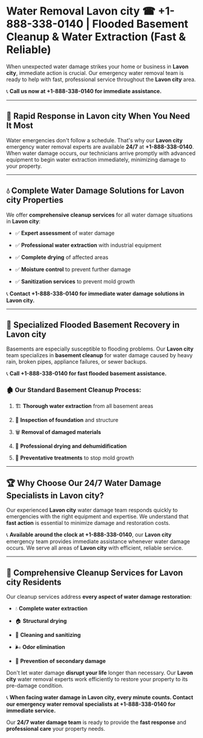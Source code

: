 # Water Removal Lavon city ☎ +1-888-338-0140 | Flooded Basement Cleanup & Water Extraction (Fast & Reliable)

When unexpected water damage strikes your home or business in **Lavon city**, immediate action is crucial. Our emergency water removal team is ready to help with fast, professional service throughout the **Lavon city** area. 

📞 **Call us now at +1-888-338-0140 for immediate assistance.**
---
## 🚀 Rapid Response in Lavon city When You Need It Most
Water emergencies don't follow a schedule. That's why our **Lavon city** emergency water removal experts are available **24/7** at **+1-888-338-0140**. When water damage occurs, our technicians arrive promptly with advanced equipment to begin water extraction immediately, minimizing damage to your property.
---
## 💧 Complete Water Damage Solutions for Lavon city Properties
We offer **comprehensive cleanup services** for all water damage situations in **Lavon city**:
- ✅ **Expert assessment** of water damage  
- ✅ **Professional water extraction** with industrial equipment  
- ✅ **Complete drying** of affected areas  
- ✅ **Moisture control** to prevent further damage  
- ✅ **Sanitization services** to prevent mold growth  
📞 **Contact +1-888-338-0140 for immediate water damage solutions in Lavon city.**
---
## 🌊 Specialized Flooded Basement Recovery in Lavon city
Basements are especially susceptible to flooding problems. Our **Lavon city** team specializes in **basement cleanup** for water damage caused by heavy rain, broken pipes, appliance failures, or sewer backups. 
📞 **Call +1-888-338-0140 for fast flooded basement assistance.**
### 🏚️ Our Standard Basement Cleanup Process:
1. 🏗️ **Thorough water extraction** from all basement areas  
2. 🔎 **Inspection of foundation** and structure  
3. 🗑️ **Removal of damaged materials**  
4. 💨 **Professional drying and dehumidification**  
5. 🚫 **Preventative treatments** to stop mold growth  
---
## 🏆 Why Choose Our 24/7 Water Damage Specialists in Lavon city?
Our experienced **Lavon city** water damage team responds quickly to emergencies with the right equipment and expertise. We understand that **fast action** is essential to minimize damage and restoration costs.
📞 **Available around the clock at +1-888-338-0140**, our **Lavon city** emergency team provides immediate assistance whenever water damage occurs. We serve all areas of **Lavon city** with efficient, reliable service.
---
## 🧹 Comprehensive Cleanup Services for Lavon city Residents
Our cleanup services address **every aspect of water damage restoration**:
- 💧 **Complete water extraction**  
- 🏠 **Structural drying**  
- 🧼 **Cleaning and sanitizing**  
- 🌬️ **Odor elimination**  
- 🚫 **Prevention of secondary damage**  
Don't let water damage **disrupt your life** longer than necessary. Our **Lavon city** water removal experts work efficiently to restore your property to its pre-damage condition.
📞 **When facing water damage in Lavon city, every minute counts. Contact our emergency water removal specialists at +1-888-338-0140 for immediate service.**
Our **24/7 water damage team** is ready to provide the **fast response** and **professional care** your property needs.
